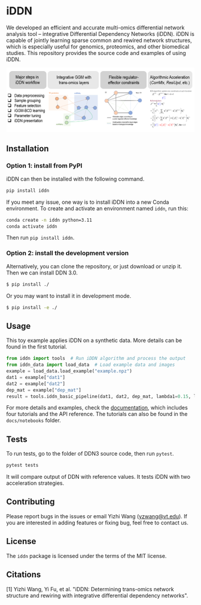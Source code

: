 # iDDN

We developed an efficient and accurate multi-omics differential network analysis tool 
– integrative Differential Dependency Networks (iDDN).
iDDN is capable of jointly learning sparse common and rewired network structures, 
which is especially useful for genomics, proteomics, and other biomedical studies.
This repository provides the source code and examples of using iDDN.


![iDDN overview](https://github.com/cbil-vt/iDDN/blob/main/src/iddn_data/iddn_overview.png?raw=true)

## Installation
### Option 1: install from PyPI
iDDN can then be installed with the following command.
```bash
pip install iddn
```
<!-- ```bash
pip install --index-url https://test.pypi.org/simple/ --extra-index-url https://pypi.org/simple iddn
``` -->

If you meet any issue, one way is to install iDDN into a new Conda environment. 
To create and activate an environment named `iddn`, run this:
```bash
conda create -n iddn python=3.11
conda activate iddn
```
Then run `pip install iddn`.

### Option 2: install the development version

Alternatively, you can clone the repository, or just download or unzip it. Then we can install DDN 3.0.
```bash
$ pip install ./
```
Or you may want to install it in development mode.
```bash
$ pip install -e ./
```

## Usage

This toy example applies iDDN on a synthetic data. More details can be found in the first tutorial.
```python
from iddn import tools  # Run iDDN algorithm and process the output
from iddn_data import load_data  # Load example data and images
example = load_data.load_example("example.npz")
dat1 = example["dat1"]
dat2 = example["dat2"]
dep_mat = example["dep_mat"]
result = tools.iddn_basic_pipeline(dat1, dat2, dep_mat, lambda1=0.15, lambda2=0.05)
```

For more details and examples, check the [documentation](https://iddn.readthedocs.io/en/latest/), 
which includes four tutorials and the API reference.
The tutorials can also be found in the `docs/notebooks` folder.

## Tests

To run tests, go to the folder of DDN3 source code, then run `pytest`.
```bash
pytest tests
```
It will compare output of DDN with reference values. It tests iDDN with two acceleration strategies.

## Contributing

Please report bugs in the issues or email Yizhi Wang (yzwang@vt.edu).
If you are interested in adding features or fixing bug, feel free to contact us.

## License

The `iddn` package is licensed under the terms of the MIT license.

## Citations

[1] Yizhi Wang, Yi Fu, et al. "iDDN: Determining trans-omics 
network structure and rewiring with integrative differential dependency networks".

